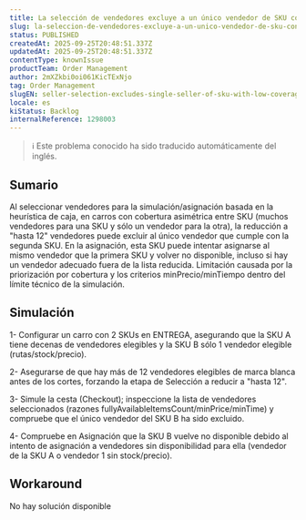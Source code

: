 ```yaml
---
title: La selección de vendedores excluye a un único vendedor de SKU con baja cobertura, lo que provoca indisponibilidad en el paso de asignación
slug: la-seleccion-de-vendedores-excluye-a-un-unico-vendedor-de-sku-con-baja-cobertura-lo-que-provoca-indisponibilidad-en-el-paso-de-asignacion
status: PUBLISHED
createdAt: 2025-09-25T20:48:51.337Z
updatedAt: 2025-09-25T20:48:51.337Z
contentType: knownIssue
productTeam: Order Management
author: 2mXZkbi0oi061KicTExNjo
tag: Order Management
slugEN: seller-selection-excludes-single-seller-of-sku-with-low-coverage-causing-unavailability-in-allocation-step
locale: es
kiStatus: Backlog
internalReference: 1298003
---
```


>ℹ️ Este problema conocido ha sido traducido automáticamente del inglés.

## Sumario


Al seleccionar vendedores para la simulación/asignación basada en la heurística de caja, en carros con cobertura asimétrica entre SKU (muchos vendedores para una SKU y sólo un vendedor para la otra), la reducción a "hasta 12" vendedores puede excluir al único vendedor que cumple con la segunda SKU. En la asignación, esta SKU puede intentar asignarse al mismo vendedor que la primera SKU y volver no disponible, incluso si hay un vendedor adecuado fuera de la lista reducida. Limitación causada por la priorización por cobertura y los criterios minPrecio/minTiempo dentro del límite técnico de la simulación.

## Simulación


1- Configurar un carro con 2 SKUs en ENTREGA, asegurando que la SKU A tiene decenas de vendedores elegibles y la SKU B sólo 1 vendedor elegible (rutas/stock/precio).

2- Asegurarse de que hay más de 12 vendedores elegibles de marca blanca antes de los cortes, forzando la etapa de Selección a reducir a "hasta 12".

3- Simule la cesta (Checkout); inspeccione la lista de vendedores seleccionados (razones fullyAvailableItemsCount/minPrice/minTime) y compruebe que el único vendedor del SKU B ha sido excluido.

4- Compruebe en Asignación que la SKU B vuelve no disponible debido al intento de asignación a vendedores sin disponibilidad para ella (vendedor de la SKU A o vendedor 1 sin stock/precio).

## Workaround


 No hay solución disponible



